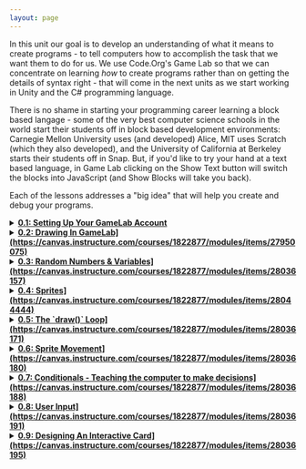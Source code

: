 ```yaml
---
layout: page
---
```


In this unit our goal is to develop an understanding of what it means to create programs - to tell computers how to accomplish the task that we want them to do for us. We use Code.Org's Game Lab so that we can concentrate on learning *how* to create programs rather than on getting the details of syntax right - that will come in the next units as we start working in Unity and the C# programming language.

There is no shame in starting your programming career learning a block based langage - some of the very best computer science schools in the world start their students off in block based development environments: Carnegie Mellon University uses (and developed) Alice, MIT uses Scratch (which they also developed), and the University of California at Berkeley starts their students off in Snap. But, if you'd like to try your hand at a text based language, in Game Lab clicking on the Show Text button will switch the blocks into JavaScript (and Show Blocks will take you back).

Each of the lessons addresses a "big idea" that will help you create and debug your programs.

<details>
  <summary>
    <a href='https://canvas.instructure.com/courses/1822877/modules/items/27950066'><b>0.1: Setting Up Your GameLab Account</b></a>
  </summary>

  <p><b>Objective:</b> Get your Code.Org account set up and join your section.</b>
</details>

<details>
  <summary>
    <a href=''><b>0.2: Drawing In GameLab](https://canvas.instructure.com/courses/1822877/modules/items/27950075)
  </summary>

  <p><b>Objective:</b><p>
  
The first "big idea" is **sequencing** - the order, or sequence, of the **statements** (instructions) in your programs is important. Changing the order the statements in most programs will change the "meaning" of the program - it will do something different.

In these lessons we also start building our debugging skills - learning to:
* read code,
* reason about what it does (or what it is supposed to do),
* develop theories about what is wrong,
* test them,
* repeat until fixed (or you've pulled out all of your hair) - this, by the way, is a loop.

#### [Lesson 2: Plotting Shapes](http://studio.code.org/s/csd3-2019/stage/2/puzzle/1)

#### [Lesson 3: Drawing In GameLab](http://studio.code.org/s/csd3-2019/stage/3/puzzle/1)
</details>

<details>
  <summary>
    <a href=''><b>0.3: Random Numbers & Variables](https://canvas.instructure.com/courses/1822877/modules/items/28036157)
  </summary>

  <p><b>Objective:</b><p>
 
Next up are **parameters** and **variables.**

Parameters are the information needed to do a task - for example, which problems to do for your math homework - or the information that you **pass** to a **method** when you call it. You've already been using parameters to tell the `rect()` and `elipse()` methods where to start drawing and how big the shape should be.

*Variables* are "named values" - you could think of them as labeled jars in which you store a piece of information, a **value.** The label on the jar gives the value a (hopefully) meaningful name. Each variable (jar) holds a single value. You should know how to:
* **Declare** variables.
* **Initialize** variables.
* Name variables (both the rules for "legal" variable names, and how to pick "good" variable names).
* **Assigning** values to variables.
* Reference (use) variables.

#### [Lesson 4: Shapes & Randomization](http://studio.code.org/s/csd3-2019/stage/4/puzzle/1)

#### [Lesson 5: Variables](http://studio.code.org/s/csd3-2019/stage/5/puzzle/1)
</details>

<details>
  <summary>
    <a href=''><b>0.4: Sprites](https://canvas.instructure.com/courses/1822877/modules/items/28044444)
  </summary>

  <p><b>Objective:</b><p>
 
#### [Lesson 6: Sprites](http://studio.code.org/s/csd3-2019/stage/6/puzzle/1)
</details>

<details>
  <summary>
    <a href=''><b>0.5: The `draw()` Loop](https://canvas.instructure.com/courses/1822877/modules/items/28036171)
  </summary>

  <p><b>Objective:</b><p>
 
#### [Lesson 7: The Draw Loop](http://studio.code.org/s/csd3-2019/stage/7/puzzle/1)
</details>

<details>
  <summary>
    <a href=''><b>0.6: Sprite Movement](https://canvas.instructure.com/courses/1822877/modules/items/28036180)
  </summary>

  <p><b>Objective:</b><p>
 
#### [Lesson 8: The Counter Pattern](http://studio.code.org/s/csd3-2019/stage/8/puzzle/1)

#### [Lesson 9: Sprite Movement](http://studio.code.org/s/csd3-2019/stage/9/puzzle/1)
</details>

<details>
  <summary>
    <a href=''><b>0.7: Conditionals - Teaching the computer to make decisions](https://canvas.instructure.com/courses/1822877/modules/items/28036188)
  </summary>

  <p><b>Objective:</b><p>
 
#### [Lesson 10: Booleans Unplugged](http://studio.code.org/s/csd3-2019/stage/10/puzzle/1)

#### [Lesson 11: Conditionals](http://studio.code.org/s/csd3-2019/stage/11/puzzle/1)
</details>

<details>
  <summary>
    <a href=''><b>0.8: User Input](https://canvas.instructure.com/courses/1822877/modules/items/28036191)
  </summary>

  <p><b>Objective:</b><p>
 
#### [Lesson 12: Keyboard Input](http://studio.code.org/s/csd3-2019/stage/12/puzzle/1)

#### [Lesson 13: Other Forms of Input](http://studio.code.org/s/csd3-2019/stage/13/puzzle/1)
</details>

<details>
  <summary>
    <a href=''><b>0.9: Designing An Interactive Card](https://canvas.instructure.com/courses/1822877/modules/items/28036195)
  </summary>

  <p><b>Objective:</b><p>
 
#### [Lesson 14: Project - Interactive Card](http://studio.code.org/s/csd3-2019/stage/14/puzzle/1)
</details>
<!-- Pull in repostitory-scope variables from _data/page.yml -->
